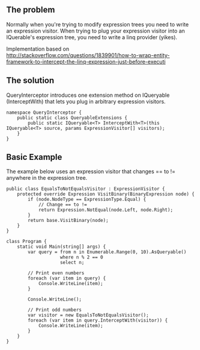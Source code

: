 ## The problem
Normally when you're trying to modify expression trees you need to write an expression visitor.
When trying to plug your expression visitor into an IQuerable's expression tree, you need to write a linq provider (yikes).

Implementation based on <http://stackoverflow.com/questions/1839901/how-to-wrap-entity-framework-to-intercept-the-linq-expression-just-before-executi>

## The solution
QueryInterceptor introduces one extension method on IQueryable<T> (InterceptWith) that lets you plug in arbitrary expression visitors.

    namespace QueryInterceptor {
        public static class QueryableExtensions {
            public static IQueryable<T> InterceptWith<T>(this IQueryable<T> source, params ExpressionVisitor[] visitors);
        }
    }

## Basic Example
The example below uses an expression visitor that changes == to != anywhere in the expression tree.

    public class EqualsToNotEqualsVisitor : ExpressionVisitor {
        protected override Expression VisitBinary(BinaryExpression node) {
            if (node.NodeType == ExpressionType.Equal) {
                // Change == to !=
                return Expression.NotEqual(node.Left, node.Right);
            }
            return base.VisitBinary(node);
        }
    }
    
    class Program {
        static void Main(string[] args) {
            var query = from n in Enumerable.Range(0, 10).AsQueryable()
                        where n % 2 == 0
                        select n;

            // Print even numbers
            foreach (var item in query) {
                Console.WriteLine(item);
            }

            Console.WriteLine();

            // Print odd numbers
            var visitor = new EqualsToNotEqualsVisitor();
            foreach (var item in query.InterceptWith(visitor)) {
                Console.WriteLine(item);
            }
        }
    }
    